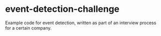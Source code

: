 # event-detection-challenge
Example code for event detection, written as part of an interview process for a certain company.
